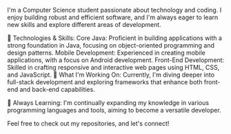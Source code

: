 I'm a Computer Science student passionate about technology and coding. I enjoy building robust and efficient software, and I'm always eager to learn new skills and explore different areas of development.

🔧 Technologies & Skills:
Core Java: Proficient in building applications with a strong foundation in Java, focusing on object-oriented programming and design patterns.
Mobile Development: Experienced in creating mobile applications, with a focus on Android development.
Front-End Development: Skilled in crafting responsive and interactive web pages using HTML, CSS, and JavaScript.
🚀 What I'm Working On:
Currently, I'm diving deeper into full-stack development and exploring frameworks that enhance both front-end and back-end capabilities.

🌱 Always Learning:
I'm continually expanding my knowledge in various programming languages and tools, aiming to become a versatile developer.

Feel free to check out my repositories, and let's connect!
